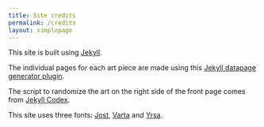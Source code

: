 ```yaml
---
title: Site credits
permalink: /credits
layout: simplepage
---
```


This site is built using [Jekyll](https://jekyllrb.com/).

The individual pages for each art piece are made using this [Jekyll datapage generator plugin](https://github.com/avillafiorita/jekyll-datapage_gen).

The script to randomize the art on the right side of the front page comes from [Jekyll Codex](https://jekyllcodex.org/without-plugin/randomize/).

This site uses three fonts: [Jost](https://fonts.google.com/specimen/Jost), [Varta](https://fonts.google.com/specimen/Varta) and [Yrsa](https://fonts.google.com/specimen/Yrsa).

